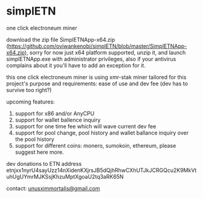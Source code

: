 # simplETN
one click electroneum miner

download the zip file SimplETNApp-x64.zip (https://github.com/oviwankenobi/simplETN/blob/master/SimplETNApp-x64.zip), sorry for now just x64 platform supported, unzip it, and launch simplETNApp.exe with administrator privileges, also if your antivirus complains about it you'll have to add an exception for it.

this one click electroneum miner is using xmr-stak miner tailored for this project's purpose and requirements: ease of use and dev fee (dev has to survive too right?)

upcoming features:

1. support for x86 and/or AnyCPU
2. support for wallet ballence inquiry 
3. support for one time fee which will wave current dev fee
4. support for pool change, pool history and wallet ballance inquiry over the pool history
5. support for different coins: monero, sumokoin, ethereum, please suggest here more.

dev donations to ETN address
etnjxx1nyrU4sayUzz14nXidenKXjrsJB5dQjhRhwCXhUTJkJCRGQcu2K9MkVtuhUgUYmrMJKSsjKhzuMptXgoaU2tq3aRK65N

contact: unusximmortalis@gmail.com
